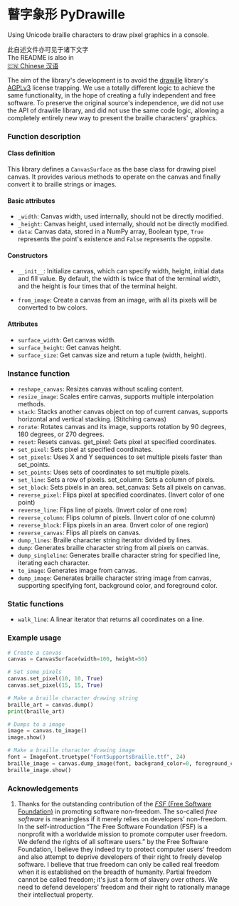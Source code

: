 # 瞽字象形 PyDrawille

Using Unicode braille characters to draw pixel graphics in a console.

此自述文件亦可见于诸下文字\
The README is also in\
[🇨🇳 Chinese 汉语](./README.md)

The aim of the library's development is to avoid the [drawille](https://github.com/asciimoo/drawille) library's [AGPLv3](https://github.com/asciimoo/drawille/blob/master/LICENSE) license trapping. We use a totally different logic to achieve the same functionality, in the hope of creating a fully independent and free software. To preserve the original source's independence, we did not use the API of drawille library, and did not use the same code logic, allowing a completely entirely new way to present the braille characters' graphics.

### Function description

#### Class definition

This library defines a `CanvasSurface` as the base class for drawing pixel canvas. It provides various methods to operate on the canvas and finally convert it to braille strings or images.

#### Basic attributes

- `_width`: Canvas width, used internally, should not be directly modified.
- `_height`: Canvas height, used internally, should not be directly modified.
- `data`: Canvas data, stored in a NumPy array, Boolean type, `True` represents the point's existence and `False` represents the oppsite.

#### Constructors

- `__init__`: Initialize canvas, which can specify width, height, initial data and fill value. By default, the width is twice that of the terminal width, and the height is four times that of the terminal height.

- `from_image`: Create a canvas from an image, with all its pixels will be converted to bw colors.

#### Attributes

- `surface_width`: Get canvas width.
- `surface_height`: Get canvas height.
- `surface_size`: Get canvas size and return a tuple (width, height).

### Instance function

- `reshape_canvas`: Resizes canvas without scaling content.
- `resize_image`: Scales entire canvas, supports multiple interpolation methods.
- `stack`: Stacks another canvas object on top of current canvas, supports horizontal and vertical stacking. (Stitching canvas)
- `rorate`: Rotates canvas and its image, supports rotation by 90 degrees, 180 degrees, or 270 degrees.
- `reset`: Resets canvas. get_pixel: Gets pixel at specified coordinates.
- `set_pixel`: Sets pixel at specified coordinates.
- `set_pixels`: Uses X and Y sequences to set multiple pixels faster than set_points.
- `set_points`: Uses sets of coordinates to set multiple pixels.
- `set_line`: Sets a row of pixels. set_column: Sets a column of pixels.
- `set_block`: Sets pixels in an area. set_canvas: Sets all pixels on canvas.
- `reverse_pixel`: Flips pixel at specified coordinates. (Invert color of one point)
- `reverse_line`: Flips line of pixels. (Invert color of one row)
- `reverse_column`: Flips column of pixels. (Invert color of one column)
- `reverse_block`: Flips pixels in an area. (Invert color of one region)
- `reverse_canvas`: Flips all pixels on canvas.
- `dump_lines`: Braille character string iterator divided by lines.
- `dump`: Generates braille character string from all pixels on canvas.
- `dump_singleline`: Generates braille character string for specified line, iterating each character.
- `to_image`: Generates image from canvas.
- `dump_image`: Generates braille character string image from canvas, supporting specifying font, background color, and foreground color.

### Static functions

- `walk_line`: A linear iterator that returns all coordinates on a line.

### Example usage

```python
# Create a canvas
canvas = CanvasSurface(width=100, height=50)

# Set some pixels
canvas.set_pixel(10, 10, True)
canvas.set_pixel(15, 15, True)

# Make a braille character drawing string
braille_art = canvas.dump()
print(braille_art)

# Dumps to a image
image = canvas.to_image()
image.show()

# Make a braille character drawing image
font = ImageFont.truetype("FontSupportsBraille.ttf", 24)
braille_image = canvas.dump_image(font, backgrand_color=0, foreground_color=255)
braille_image.show()
```

### Acknowledgements

1.  Thanks for the outstanding contribution of the [_FSF_ (Free Software Foundation)](https://www.fsf.org) in promoting software non-freedom. The so-called _free software_ is meaningless if it merely relies on developers' non-freedom. In the self-introduction “The Free Software Foundation (FSF) is a nonprofit with a worldwide mission to promote computer user freedom. We defend the rights of all software users.” by the Free Software Foundation, I believe they indeed try to protect computer users' freedom and also attempt to deprive developers of their right to freely develop software. I believe that true freedom can only be called real freedom when it is established on the breadth of humanity. Partial freedom cannot be called freedom; it's just a form of slavery over others. We need to defend developers' freedom and their right to rationally manage their intellectual property.

